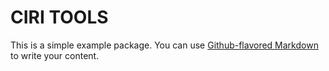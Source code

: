 # CIRI TOOLS

This is a simple example package. You can use
[Github-flavored Markdown](https://guides.github.com/features/mastering-markdown/)
to write your content.